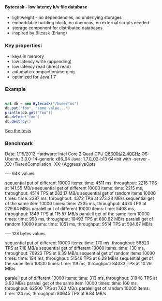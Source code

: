 #### Bytecask - low latency k/v file database ####

* lightweight - no dependencies, no underlying storages
* embeddable building block, no daemons, no external scripts needed
* storage component for distributed databases
* inspired by Bitcask (Erlang)

### Key properties: ###

* keys in memory
* low latency write (appending)
* low latency read (direct read)
* automatic compaction/merging
* optimized for Java 1.7

### Example ###

```scala

val db = new Bytecask("/home/foo")
db.put("foo", "some value...")
println(db.get("foo"))
db.delete("foo")
db.destroy()

```
[See the tests](https://github.com/pbudzik/bytecask/blob/master/src/test/scala/bytecask/BasicSuite.scala)

### Benchmark ####

Date: 1/15/2012
Hardware: Intel Core 2 Quad CPU Q6600@2.40GHz
OS: Ubuntu 3.0.0-14-generic x86_64
Java: 1.7.0_02-b13 64=bit with -server -XX:+TieredCompilation -XX:+AggressiveOpts

--- 64K values

sequential put of different 10000 items: time: 4511 ms, throughput: 2216 TPS at 141.55 MB/s
sequential get of different 10000 items: time: 2215 ms, throughput: 4514 TPS at 282.17 MB/s
sequential get of random items 10000 times: time: 2287 ms, throughput: 4372 TPS at 273.28 MB/s
sequential get of the same item 10000 times: time: 2235 ms, throughput: 4474 TPS at 279.64 MB/s
paralell put of different 10000 items: time: 5408 ms, throughput: 1849 TPS at 115.57 MB/s
paralell get of the same item 10000 times: time: 953 ms, throughput: 10493 TPS at 680.82 MB/s
paralell get of random 10000 items: time: 1051 ms, throughput: 9514 TPS at 594.67 MB/s

--- 128 bytes values

sequential put of different 10000 items: time: 170 ms, throughput: 58823 TPS at 7.18 MB/s
sequential get of different 10000 items: time: 130 ms, throughput: 76923 TPS at 9.39 MB/s
sequential get of random items 10000 times: time: 194 ms, throughput: 51546 TPS at 6.29 MB/s
sequential get of the same item 10000 times: time: 119 ms, throughput: 84033 TPS at 10.26 MB/s

paralell put of different 10000 items: time: 313 ms, throughput: 31948 TPS at 3.90 MB/s
paralell get of the same item 10000 times: time: 160 ms, throughput: 62500 TPS at 7.63 MB/s
paralell get of random 10000 items: time: 124 ms, throughput: 80645 TPS at 9.84 MB/s


